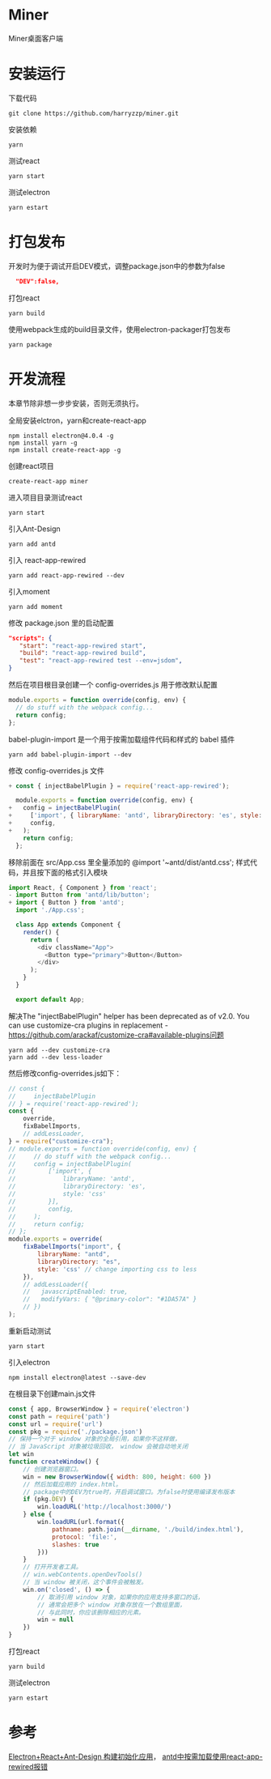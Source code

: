 # Miner
Miner桌面客户端

# 安装运行
下载代码
```
git clone https://github.com/harryzzp/miner.git
```
安装依赖
```
yarn
```
测试react
```
yarn start
```

测试electron
```
yarn estart
```
# 打包发布
开发时为便于调试开启DEV模式，调整package.json中的参数为false
```Json
  "DEV":false,
```
打包react
```
yarn build
```
使用webpack生成的build目录文件，使用electron-packager打包发布
```
yarn package
```

# 开发流程
本章节除非想一步步安装，否则无须执行。

全局安装elctron，yarn和create-react-app
```
npm install electron@4.0.4 -g
npm install yarn -g
npm install create-react-app -g
```
创建react项目
```
create-react-app miner
```
进入项目目录测试react
```
yarn start
```
引入Ant-Design
```
yarn add antd
```
引入 react-app-rewired
```
yarn add react-app-rewired --dev
```
引入moment
```
yarn add moment
```
修改 package.json 里的启动配置
```Json
"scripts": {
   "start": "react-app-rewired start",
   "build": "react-app-rewired build",
   "test": "react-app-rewired test --env=jsdom",
}
```
然后在项目根目录创建一个 config-overrides.js 用于修改默认配置
```JavaScript
module.exports = function override(config, env) {
  // do stuff with the webpack config...
  return config;
};
```
babel-plugin-import 是一个用于按需加载组件代码和样式的 babel 插件
```
yarn add babel-plugin-import --dev
```
修改 config-overrides.js 文件
```JavaScript
+ const { injectBabelPlugin } = require('react-app-rewired');

  module.exports = function override(config, env) {
+   config = injectBabelPlugin(
+     ['import', { libraryName: 'antd', libraryDirectory: 'es', style: 'css' }],
+     config,
+   );
    return config;
  };
```
移除前面在 src/App.css 里全量添加的 @import '~antd/dist/antd.css'; 样式代码，并且按下面的格式引入模块
```JavaScript
import React, { Component } from 'react';
- import Button from 'antd/lib/button';
+ import { Button } from 'antd';
  import './App.css';

  class App extends Component {
    render() {
      return (
        <div className="App">
          <Button type="primary">Button</Button>
        </div>
      );
    }
  }

  export default App;
```
解决The "injectBabelPlugin" helper has been deprecated as of v2.0. You can use customize-cra plugins in replacement - https://github.com/arackaf/customize-cra#available-plugins问题 
```
yarn add --dev customize-cra
yarn add --dev less-loader
```
然后修改config-overrides.js如下：
```JavaScript
// const {
//     injectBabelPlugin
// } = require('react-app-rewired');
const {
    override,
    fixBabelImports,
    // addLessLoader,
} = require("customize-cra");
// module.exports = function override(config, env) {
//     // do stuff with the webpack config...
//     config = injectBabelPlugin(
//         ['import', {
//             libraryName: 'antd',
//             libraryDirectory: 'es',
//             style: 'css'
//         }],
//         config,
//     );
//     return config;
// };
module.exports = override(
    fixBabelImports("import", {
        libraryName: "antd",
        libraryDirectory: "es",
        style: 'css' // change importing css to less
    }),
    // addLessLoader({
    //   javascriptEnabled: true,
    //   modifyVars: { "@primary-color": "#1DA57A" }
    // })
);
```
重新启动测试
```
yarn start
```
引入electron
```
npm install electron@latest --save-dev
```
在根目录下创建main.js文件
```JavaScript
const { app, BrowserWindow } = require('electron')
const path = require('path')
const url = require('url')
const pkg = require('./package.json')
// 保持一个对于 window 对象的全局引用，如果你不这样做， 
// 当 JavaScript 对象被垃圾回收， window 会被自动地关闭 
let win
function createWindow() {
    // 创建浏览器窗口。 
    win = new BrowserWindow({ width: 800, height: 600 })
    // 然后加载应用的 index.html。 
    // package中的DEV为true时，开启调试窗口。为false时使用编译发布版本 
    if (pkg.DEV) {
        win.loadURL('http://localhost:3000/')
    } else {
        win.loadURL(url.format({
            pathname: path.join(__dirname, './build/index.html'),
            protocol: 'file:',
            slashes: true
        }))
    }
    // 打开开发者工具。 
    // win.webContents.openDevTools() 
    // 当 window 被关闭，这个事件会被触发。 
    win.on('closed', () => {
        // 取消引用 window 对象，如果你的应用支持多窗口的话， 
        // 通常会把多个 window 对象存放在一个数组里面， 
        // 与此同时，你应该删除相应的元素。 
        win = null
    })
}
```
打包react
```
yarn build
```
测试electron
```
yarn estart
```

# 参考
[Electron+React+Ant-Design 构建初始化应用](https://blog.csdn.net/yanlovehan/article/details/83067536)，
[antd中按需加载使用react-app-rewired报错](https://segmentfault.com/q/1010000017794269/a-1020000017860037)
